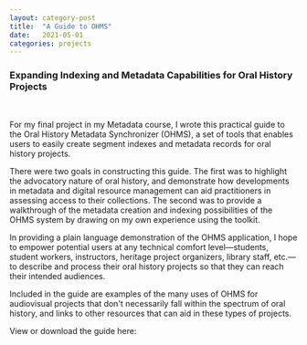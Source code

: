 ```yaml
---
layout: category-post
title:  "A Guide to OHMS"
date:   2021-05-01
categories: projects
---
```


### Expanding Indexing and Metadata Capabilities for Oral History Projects

<br>

For my final project in my Metadata course, I wrote this practical guide to the Oral History Metadata Synchronizer (OHMS), a set of tools that enables users to easily create segment indexes and metadata records for oral history projects. 

There were two goals in constructing this guide. The first was to highlight the advocatory nature of oral history, and demonstrate how developments in metadata and digital resource management can aid practitioners in assessing access to their collections. The second was to provide a walkthrough of the metadata creation and indexing possibilities of the OHMS system by drawing on my own experience using the toolkit.

In providing a plain language demonstration of the OHMS application, I hope to empower potential users at any technical comfort level—students, student workers, instructors, heritage project organizers, library staff, etc.—to describe and process their oral history projects so that they can reach their intended audiences. 

Included in the guide are examples of the many uses of OHMS for audiovisual projects that don't necessarily fall within the spectrum of oral history, and links to other resources that can aid in these types of projects. 

View or download the guide here:

<object data="{{ site.url }}{{ site.baseurl }}/files/Gaylie_OHMSGuide_0.6.pdf" width="700" height="700" type="application/pdf"></object>

